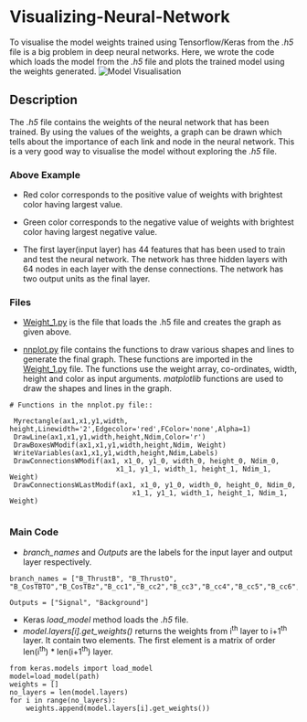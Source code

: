 # Visualizing-Neural-Network

To visualise the model weights trained using Tensorflow/Keras from the *.h5* file is a big problem in deep neural networks.
Here, we wrote the code which loads the model from the *.h5* file and plots the trained model using the weights generated.
![Model Visualisation](https://github.com/jagmeetbains13/Visualizing-Neural-Network/blob/master/Images/Final_Network_256_M1.png)

## Description
The *.h5* file contains the weights of the neural network that has been trained. By using the values of the weights, a graph can be drawn which tells about the importance of each link and node in the neural network. This is a very good way to visualise the model without exploring the *.h5* file.
### Above Example
- Red color corresponds to the positive value of weights with brightest color having largest value.
- Green color corresponds to the negative value of weights with brightest color having largest negative value.

- The first layer(input layer) has 44 features that has been used to train and test the neural network.
The network has three hidden layers with 64 nodes in each layer with the dense connections.
The network has two output units as the final layer.

### Files
- [Weight_1.py](https://github.com/jagmeetbains13/Visualizing-Neural-Network/blob/master/Weight_1.py) is the file that loads the .h5 file and creates the graph as given above.

- [nnplot.py](https://github.com/jagmeetbains13/Visualizing-Neural-Network/blob/master/nnplot.py) file contains the functions to draw various shapes and lines to generate the final graph. These functions are imported in the [Weight_1.py](https://github.com/jagmeetbains13/Visualizing-Neural-Network/blob/master/Weight_1.py) file. The functions use the weight array, co-ordinates, width, height and color as input arguments. *matplotlib* functions are used to draw the shapes and lines in the graph.
```
# Functions in the nnplot.py file::

 Myrectangle(ax1,x1,y1,width, height,Linewidth='2',Edgecolor='red',FColor='none',Alpha=1)
 DrawLine(ax1,x1,y1,width,height,Ndim,Color='r')
 DrawBoxesWModif(ax1,x1,y1,width,height,Ndim, Weight)
 WriteVariables(ax1,x1,y1,width,height,Ndim,Labels)
 DrawConnectionsWModif(ax1, x1_0, y1_0, width_0, height_0, Ndim_0,
                          x1_1, y1_1, width_1, height_1, Ndim_1, Weight)
 DrawConnectionsWLastModif(ax1, x1_0, y1_0, width_0, height_0, Ndim_0,
                              x1_1, y1_1, width_1, height_1, Ndim_1, Weight)
                              
```

### Main Code

- *branch_names* and *Outputs* are the labels for the input layer and output layer respectively.
```
branch_names = ["B_ThrustB", "B_ThrustO",    "B_CosTBTO","B_CosTBz","B_cc1","B_cc2","B_cc3","B_cc4","B_cc5","B_cc6","B_cc7","B_cc8","B_cc9","B_mm2","B_et","B_hso00","B_hso01","B_hso02","B_hso03","B_hso04","B_hso10","B_hso12","B_hso14","B_hso20","B_hso22","B_hso24","B_hoo0","B_hoo1","B_hoo2","B_hoo3","B_hoo4","B_qpElectron","B_qpFSC","B_qpFastHadron","B_qpIntermediateElectron","B_qpIntermediateMuon","B_qpIntermediateKinLepton","B_qpKaon","B_qpKaonPion","B_qpKinLepton","B_qpLambda","B_qpMaximumPstar","B_qpMuon","B_qpSlowPion"]

Outputs = ["Signal", "Background"]

```
- Keras *load_model* method loads the *.h5* file. 
- *model.layers[i].get_weights()* returns the weights from i<sup>th</sup> layer to i+1<sup>th</sup> layer. It contain two elements. The first element is a matrix of order len(i<sup>th</sup>) * len(i+1<sup>th</sup>) layer.

```
from keras.models import load_model
model=load_model(path)
weights = []
no_layers = len(model.layers)
for i in range(no_layers):
	weights.append(model.layers[i].get_weights())

```
